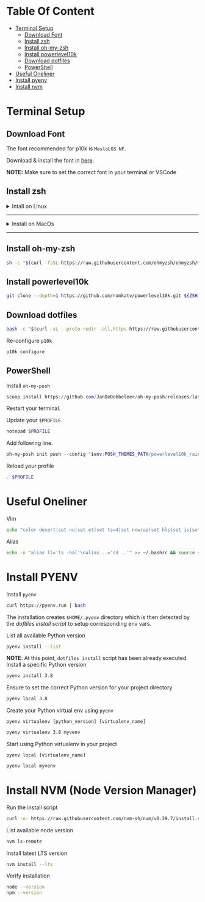 # Table Of Content
* [Terminal Setup](#terminal-setup)
  * [Download Font](#download-font)
  * [Install zsh](#install-zsh)
  * [Install oh-my-zsh](#install-oh-my-zsh)
  * [Install powerlevel10k](#install-powerlevel10k)
  * [Download dotfiles](#download-dotfiles)
  * [PowerShell](#powershell)
* [Useful Oneliner](#useful-oneliner)
* [Install pyenv](#install-python-version-and-setup-python-virtualenv-with-pyenv)
* [Install nvm](#install-nvm-node-version-manager)


# Terminal Setup

## Download Font
The font recommended for p10k is `MesloLGS NF`.

Download & install the font in [here](https://github.com/romkatv/powerlevel10k?tab=readme-ov-file#meslo-nerd-font-patched-for-powerlevel10k).

**NOTE:** Make sure to set the correct font in your terminal or VSCode


## Install zsh
<details linux>
  <summary>Intall on Linux</summary>

  ```bash
  sudo apt install zsh
  ```

  Make zsh default shell
  ```bash
  chsh -s $(which zsh)
  ```
</details>

---

<details macos>
  <summary>Install on MacOs</summary>
  Install Homebrew
  ```bash
  /bin/bash -c "$(curl -fsSL https://raw.githubusercontent.com/Homebrew/install/HEAD/install.sh)"
  ```

  Add `brew` into user PATH
  ```bash
  (echo; echo 'eval "$(/opt/homebrew/bin/brew shellenv)"') >> $HOME/.zprofile
  ```
  ```bash
  eval "$(/opt/homebrew/bin/brew shellenv)"
  ```

  Install zsh
  ```bash
  brew install zsh
  ```

  Set zsh as your default shell.
  * For m1 macs:
    ```bash
      chsh -s /opt/homebrew/bin/zsh
    ```

  Verify installation
  ```bash
  zsh --version
  ```
</details>

---

## Install oh-my-zsh
```bash
sh -c "$(curl -fsSL https://raw.githubusercontent.com/ohmyzsh/ohmyzsh/master/tools/install.sh)"
```

## Install powerlevel10k
```bash
git clone --depth=1 https://github.com/romkatv/powerlevel10k.git ${ZSH_CUSTOM:-$HOME/.oh-my-zsh/custom}/themes/powerlevel10k
```

## Download dotfiles
```bash
bash -c "$(curl -sL --proto-redir -all,https https://raw.githubusercontent.com/MarioAlexis/dotfile/master/install.sh)"
```

Re-configure `p10k`
```bash
p10k configure
```

## PowerShell
Install `oh-my-posh`
```powershell
scoop install https://github.com/JanDeDobbeleer/oh-my-posh/releases/latest/download/oh-my-posh.json
```

Restart your terminal.

Update your `$PROFILE`.
```powershell
notepad $PROFILE
```

Add following line.
```powershell
oh-my-posh init pwsh --config "$env:POSH_THEMES_PATH/powerlevel10k_rainbow.omp.json" | Invoke-Expression
```

Reload your profile
```powershell
. $PROFILE
```

# Useful Oneliner
Vim
```bash
echo "color desert|set nu|set et|set ts=4|set nowrap|set hls|set is|set pt=<F2>|inoremap jk <esc>" > ~/.vimrc
```

Alias
```bash
echo -n "alias ll='ls -hal'\nalias ..='cd ..'" >> ~/.bashrc && source ~/.bashrc
```

# Install PYENV
Install `pyenv`
```bash
curl https://pyenv.run | bash
```
The installation creates `$HOME/.pyenv` directory which is then detected by the _doftiles install script_ to setup corresponding env vars.

List all available Python version
```bash
pyenv install --list
```

**NOTE**: At this point, `dotfiles install` script has been already executed.
Install a specific Python version
```bash
pyenv install 3.8
```

Ensure to set the correct Python version for your project directory
```bash
pyenv local 3.8
```

Create your Python virtual env using `pyenv`

`pyenv virtualenv [python_version] [virtualenv_name]`
```bash
pyenv virtualenv 3.8 myvenv
```

Start using Python virtualenv in your project

`pyenv local [virtualenv_name]`
```bash
pyenv local myvenv
```

# Install NVM (Node Version Manager)
Run the install script
```bash
curl -o- https://raw.githubusercontent.com/nvm-sh/nvm/v0.39.7/install.sh | bash
```

List available node version
```bash
nvm ls-remote
```

Install latest LTS version
```bash
nvm install --lts
```

Verify installation
```bash
node --version
npm --version
```